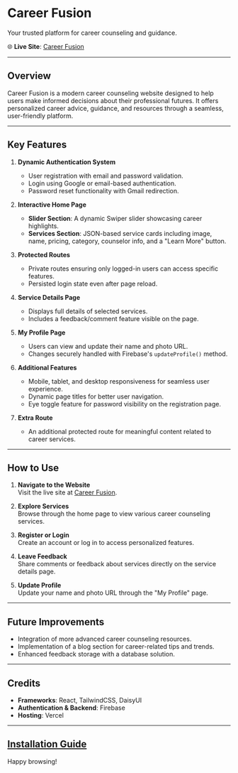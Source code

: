# **Career Fusion**  
Your trusted platform for career counseling and guidance.  

🌐 **Live Site**: [Career Fusion](https://career-fusion-shakir.vercel.app/)  

---

## **Overview**  
Career Fusion is a modern career counseling website designed to help users make informed decisions about their professional futures. It offers personalized career advice, guidance, and resources through a seamless, user-friendly platform.

---

## **Key Features**  

1. **Dynamic Authentication System**  
   - User registration with email and password validation.  
   - Login using Google or email-based authentication.  
   - Password reset functionality with Gmail redirection.

2. **Interactive Home Page**  
   - **Slider Section**: A dynamic Swiper slider showcasing career highlights.  
   - **Services Section**: JSON-based service cards including image, name, pricing, category, counselor info, and a "Learn More" button.

3. **Protected Routes**  
   - Private routes ensuring only logged-in users can access specific features.  
   - Persisted login state even after page reload.

4. **Service Details Page**  
   - Displays full details of selected services.  
   - Includes a feedback/comment feature visible on the page.

5. **My Profile Page**  
   - Users can view and update their name and photo URL.  
   - Changes securely handled with Firebase's `updateProfile()` method.

6. **Additional Features**  
   - Mobile, tablet, and desktop responsiveness for seamless user experience.  
   - Dynamic page titles for better user navigation.  
   - Eye toggle feature for password visibility on the registration page.  

7. **Extra Route**  
   - An additional protected route for meaningful content related to career services.  

---

## **How to Use**  

1. **Navigate to the Website**  
   Visit the live site at [Career Fusion](https://career-fusion-shakir.vercel.app/).  

2. **Explore Services**  
   Browse through the home page to view various career counseling services.  

3. **Register or Login**  
   Create an account or log in to access personalized features.  

4. **Leave Feedback**  
   Share comments or feedback about services directly on the service details page.  

5. **Update Profile**  
   Update your name and photo URL through the "My Profile" page.

---

## **Future Improvements**  

- Integration of more advanced career counseling resources.  
- Implementation of a blog section for career-related tips and trends.  
- Enhanced feedback storage with a database solution.

---

## **Credits**  

- **Frameworks**: React, TailwindCSS, DaisyUI  
- **Authentication & Backend**: Firebase  
- **Hosting**: Vercel  

---

## [Installation Guide](https://docs.google.com/document/d/1jGC2TAjMNN5dh-RQoc1NNIznNOT_ocnTIWKx7_Xn9Xg/edit?usp=sharing)

Happy browsing!  
